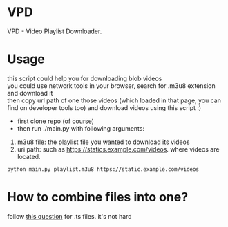 # VPD
VPD - Video Playlist Downloader.

# Usage
this script could help you for downloading blob videos 
<br>
you could use network tools in your browser, search for .m3u8 extension and download it
<br>
then copy url path of one those videos (which loaded in that page, you can find on developer tools too) and 
download videos using this script :)

- first clone repo (of course)
- then run ./main.py with following arguments:
1. m3u8 file: the playlist file you wanted to download its videos
2. uri path: such as https://statics.example.com/videos. where videos are located.
```bash
python main.py playlist.m3u8 https://static.example.com/videos
```

# How to combine files into one?
follow [this question](https://superuser.com/questions/692990/use-ffmpeg-copy-codec-to-combine-ts-files-into-a-single-mp4/693009) for .ts files. it's not hard

